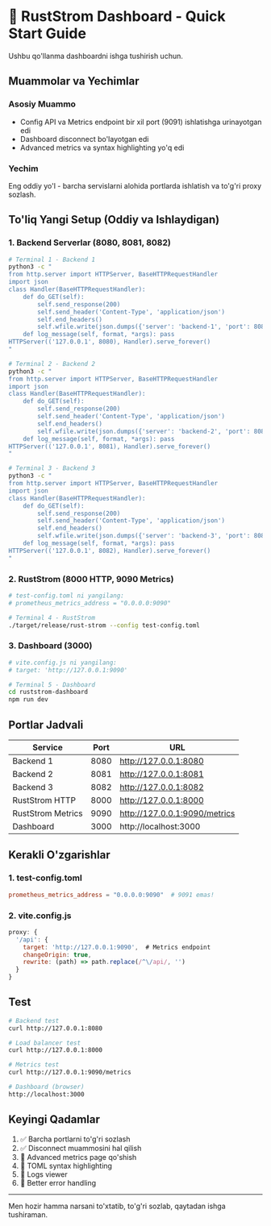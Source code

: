 # 🚀 RustStrom Dashboard - Quick Start Guide

Ushbu qo'llanma dashboardni ishga tushirish uchun.

## Muammolar va Yechimlar

### Asosiy Muammo
- Config API va Metrics endpoint bir xil port (9091) ishlatishga urinayotgan edi
- Dashboard disconnect bo'layotgan edi
- Advanced metrics va syntax highlighting yo'q edi

### Yechim
Eng oddiy yo'l - barcha servislarni alohida portlarda ishlatish va to'g'ri proxy sozlash.

## To'liq Yangi Setup (Oddiy va Ishlaydigan)

### 1. Backend Serverlar (8080, 8081, 8082)
```bash
# Terminal 1 - Backend 1
python3 -c "
from http.server import HTTPServer, BaseHTTPRequestHandler
import json
class Handler(BaseHTTPRequestHandler):
    def do_GET(self):
        self.send_response(200)
        self.send_header('Content-Type', 'application/json')
        self.end_headers()
        self.wfile.write(json.dumps({'server': 'backend-1', 'port': 8080}).encode())
    def log_message(self, format, *args): pass
HTTPServer(('127.0.0.1', 8080), Handler).serve_forever()
"

# Terminal 2 - Backend 2
python3 -c "
from http.server import HTTPServer, BaseHTTPRequestHandler
import json
class Handler(BaseHTTPRequestHandler):
    def do_GET(self):
        self.send_response(200)
        self.send_header('Content-Type', 'application/json')
        self.end_headers()
        self.wfile.write(json.dumps({'server': 'backend-2', 'port': 8081}).encode())
    def log_message(self, format, *args): pass
HTTPServer(('127.0.0.1', 8081), Handler).serve_forever()
"

# Terminal 3 - Backend 3
python3 -c "
from http.server import HTTPServer, BaseHTTPRequestHandler
import json
class Handler(BaseHTTPRequestHandler):
    def do_GET(self):
        self.send_response(200)
        self.send_header('Content-Type', 'application/json')
        self.end_headers()
        self.wfile.write(json.dumps({'server': 'backend-3', 'port': 8082}).encode())
    def log_message(self, format, *args): pass
HTTPServer(('127.0.0.1', 8082), Handler).serve_forever()
"
```

### 2. RustStrom (8000 HTTP, 9090 Metrics)
```bash
# test-config.toml ni yangilang:
# prometheus_metrics_address = "0.0.0.0:9090"

# Terminal 4 - RustStrom
./target/release/rust-strom --config test-config.toml
```

### 3. Dashboard (3000)
```bash
# vite.config.js ni yangilang:
# target: 'http://127.0.0.1:9090'

# Terminal 5 - Dashboard
cd ruststrom-dashboard
npm run dev
```

## Portlar Jadvali

| Service | Port | URL |
|---------|------|-----|
| Backend 1 | 8080 | http://127.0.0.1:8080 |
| Backend 2 | 8081 | http://127.0.0.1:8081 |
| Backend 3 | 8082 | http://127.0.0.1:8082 |
| RustStrom HTTP | 8000 | http://127.0.0.1:8000 |
| RustStrom Metrics | 9090 | http://127.0.0.1:9090/metrics |
| Dashboard | 3000 | http://localhost:3000 |

## Kerakli O'zgarishlar

### 1. test-config.toml
```toml
prometheus_metrics_address = "0.0.0.0:9090"  # 9091 emas!
```

### 2. vite.config.js
```js
proxy: {
  '/api': {
    target: 'http://127.0.0.1:9090',  # Metrics endpoint
    changeOrigin: true,
    rewrite: (path) => path.replace(/^\/api/, '')
  }
}
```

## Test

```bash
# Backend test
curl http://127.0.0.1:8080

# Load balancer test
curl http://127.0.0.1:8000

# Metrics test
curl http://127.0.0.1:9090/metrics

# Dashboard (browser)
http://localhost:3000
```

## Keyingi Qadamlar

1. ✅ Barcha portlarni to'g'ri sozlash
2. ✅ Disconnect muammosini hal qilish
3. 🔄 Advanced metrics page qo'shish
4. 🔄 TOML syntax highlighting
5. 🔄 Logs viewer
6. 🔄 Better error handling

---

Men hozir hamma narsani to'xtatib, to'g'ri sozlab, qaytadan ishga tushiraman.
